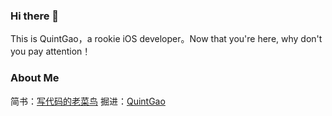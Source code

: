 ### Hi there 👋

This is QuintGao，a rookie iOS developer。Now that you're here, why don't you pay attention！

### About Me

简书：[写代码的老菜鸟](https://www.jianshu.com/u/ba61bbfc87e8)
掘进：[QuintGao](https://juejin.im/user/59e46e996fb9a04528458957)

<!--
**QuintGao/QuintGao** is a ✨ _special_ ✨ repository because its `README.md` (this file) appears on your GitHub profile.

Here are some ideas to get you started:

- 🔭 I’m currently working on ...
- 🌱 I’m currently learning ...
- 👯 I’m looking to collaborate on ...
- 🤔 I’m looking for help with ...
- 💬 Ask me about ...
- 📫 How to reach me: ...
- 😄 Pronouns: ...
- ⚡ Fun fact: ...
-->
